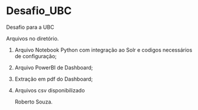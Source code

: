 # Desafio_UBC
Desafio para a UBC


Arquivos no diretório.
1. Arquivo Notebook Python com integração ao Solr e codigos necessários de configuração;
2. Arquivo PowerBI de Dashboard; 
3. Extração em pdf do Dashboard;
4. Arquivos csv disponibilizado



   Roberto Souza.
